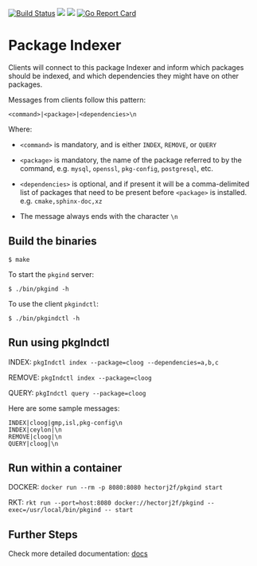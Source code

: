 [![Build Status](https://api.travis-ci.org/hectorj2f/pkgInd.svg)](https://travis-ci.org/hectorj2f/pkgind)
[![](https://godoc.org/github.com/hectorj2f/pkgInd?status.svg)](http://godoc.org/github.com/hectorj2f/pkgInd)
[![](https://img.shields.io/docker/pulls/hectorj2f/pkgind.svg)](http://hub.docker.com/hectorj2f/pkgind)
[![Go Report Card](https://goreportcard.com/badge/github.com/hectorj2f/pkgInd)](https://goreportcard.com/report/github.com/hectorj2f/pkgInd)

# Package Indexer

Clients will connect to this package Indexer and inform which packages should be indexed,
and which dependencies they might have on other packages.

Messages from clients follow this pattern:

`<command>|<package>|<dependencies>\n`

Where:

* `<command>` is mandatory, and is either `INDEX`, `REMOVE`, or `QUERY`

* `<package>` is mandatory, the name of the package referred to by the command, e.g. `mysql`, `openssl`, `pkg-config`, `postgresql`, etc.

* `<dependencies>` is optional, and if present it will be a comma-delimited list of packages that need to be present before `<package>` is installed. e.g. `cmake,sphinx-doc,xz`

* The message always ends with the character `\n`


## Build the binaries

`$ make`

To start the `pkgind` server:

`$ ./bin/pkgind -h`

To use the client `pkgindctl`:

`$ ./bin/pkgindctl -h`

## Run using pkgIndctl

INDEX: `pkgIndctl index --package=cloog --dependencies=a,b,c`

REMOVE: `pkgIndctl index --package=cloog`

QUERY: `pkgIndctl query --package=cloog`

Here are some sample messages:

```
INDEX|cloog|gmp,isl,pkg-config\n
INDEX|ceylon|\n
REMOVE|cloog|\n
QUERY|cloog|\n
```


## Run within a container

DOCKER: `docker run --rm -p 8080:8080 hectorj2f/pkgind start`

RKT: `rkt run --port=host:8080 docker://hectorj2f/pkgind --exec=/usr/local/bin/pkgind -- start`

## Further Steps

Check more detailed documentation: [docs](docs)
